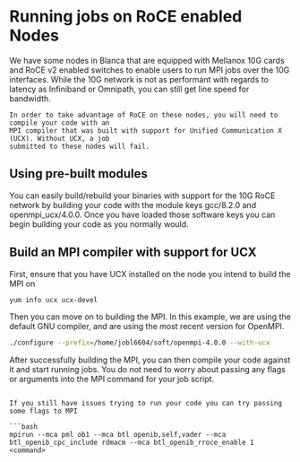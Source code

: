 # Running jobs on RoCE enabled Nodes

We have some nodes in Blanca that are equipped with Mellanox 10G cards and RoCE v2
enabled switches to enable users to run MPI jobs over the 10G interfaces. While the 
10G network is not as performant with regards to latency as Infiniband or Omnipath,
you can still get line speed for bandwidth.

```{warning}
In order to take advantage of RoCE on these nodes, you will need to compile your code with an
MPI compiler that was built with support for Unified Communication X (UCX). Without UCX, a job
submitted to these nodes will fail.
```

## Using pre-built modules

You can easily build/rebuild your binaries with support for the 10G RoCE network by building 
your code with the module keys gcc/8.2.0 and openmpi_ucx/4.0.0.  Once you have loaded those software
keys you can begin building your code as you normally would.

## Build an MPI compiler with support for UCX

First, ensure that you have UCX installed on the node you intend to build the MPI on

```bash
yum info ucx ucx-devel
```

Then you can move on to building the MPI. In this example, we are using the default GNU compiler,
and are using the most recent version for OpenMPI.
```bash
./configure --prefix=/home/jobl6604/soft/openmpi-4.0.0 --with-ucx
```

After successfully building the MPI, you can then compile your code against it and start running jobs.
You do not need to worry about passing any flags or arguments into the MPI command for your job script.


```{tip}

If you still have issues trying to run your code you can try passing some flags to MPI

```bash
mpirun --mca pml ob1 --mca btl openib,self,vader --mca btl_openib_cpc_include rdmacm --mca btl_openib_rroce_enable 1 <command>
```
```

